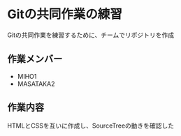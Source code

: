 # Gitの共同作業の練習

Gitの共同作業を練習するために、チームでリポジトリを作成

## 作業メンバー

* MIHO1
* MASATAKA2

## 作業内容

HTMLとCSSを互いに作成し、SourceTreeの動きを確認した


